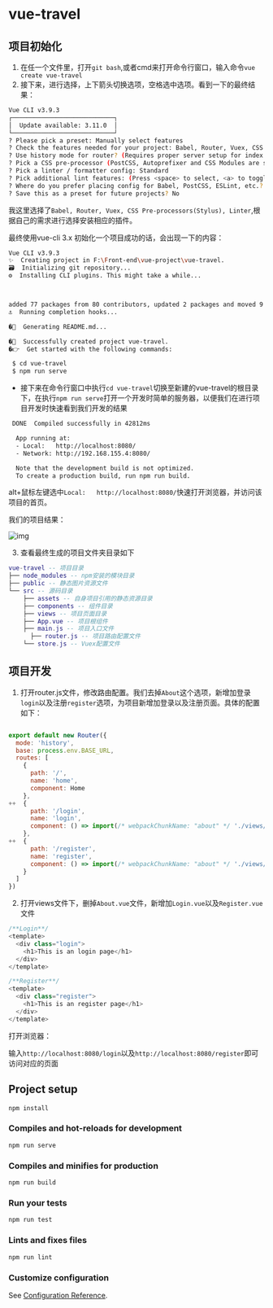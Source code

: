 # vue-travel


## 项目初始化
1. 在任一个文件里，打开`git bash`,或者cmd来打开命令行窗口，输入命令`vue create vue-travel`
2. 接下来，进行选择，上下箭头切换选项，空格选中选项。看到一下的最终结果：

```bash
Vue CLI v3.9.3
┌────────────────────────────┐
│  Update available: 3.11.0  │
└────────────────────────────┘
? Please pick a preset: Manually select features
? Check the features needed for your project: Babel, Router, Vuex, CSS Pre-processors, Linter        
? Use history mode for router? (Requires proper server setup for index fallback in production) Yes
? Pick a CSS pre-processor (PostCSS, Autoprefixer and CSS Modules are supported by default): Stylus
? Pick a linter / formatter config: Standard
? Pick additional lint features: (Press <space> to select, <a> to toggle all, <i> to invert selection)Lint on save
? Where do you prefer placing config for Babel, PostCSS, ESLint, etc.? In package.json
? Save this as a preset for future projects? No

```
我这里选择了`Babel, Router, Vuex, CSS Pre-processors(Stylus), Linter`,根据自己的需求进行选择安装相应的插件。

最终使用vue-cli 3.x 初始化一个项目成功的话，会出现一下的内容：
```bash
Vue CLI v3.9.3
✨  Creating project in F:\Front-end\vue-project\vue-travel.
🗃  Initializing git repository...
⚙  Installing CLI plugins. This might take a while...



added 77 packages from 80 contributors, updated 2 packages and moved 9 packages in 29.384s
⚓  Running completion hooks...

�📄  Generating README.md...

�🎉  Successfully created project vue-travel.
�👉  Get started with the following commands:

 $ cd vue-travel
 $ npm run serve
```
+ 接下来在命令行窗口中执行`cd vue-travel`切换至新建的vue-travel的根目录下，在执行`npm run serve`打开一个开发时简单的服务器，以便我们在进行项目开发时快速看到我们开发的结果

```bash
 DONE  Compiled successfully in 42812ms                                                                                                                                                          16:22:10

  App running at:
  - Local:   http://localhost:8080/
  - Network: http://192.168.155.4:8080/

  Note that the development build is not optimized.
  To create a production build, run npm run build. 
```
alt+鼠标左键选中`Local:   http://localhost:8080/`快速打开浏览器，并访问该项目的首页。

我们的项目结果：

![img](C:\Users\lizheng\Desktop\00.png)

3. 查看最终生成的项目文件夹目录如下

``` lua
vue-travel -- 项目目录
├── node_modules -- npm安装的模块目录
├── public -- 静态图片资源文件
└── src -- 源码目录
    ├── assets -- 自身项目引用的静态资源目录
    ├── components -- 组件目录
    ├── views -- 项目页面目录
    ├── App.vue -- 项目根组件
    ├── main.js -- 项目入口文件
	  ├── router.js -- 项目路由配置文件
    └── store.js -- Vuex配置文件
```

## 项目开发
1. 打开router.js文件，修改路由配置。我们去掉`About`这个选项，新增加登录`login`以及注册`register`选项，为项目新增加登录以及注册页面。具体的配置如下：

```javascript

export default new Router({
  mode: 'history',
  base: process.env.BASE_URL,
  routes: [
    {
      path: '/',
      name: 'home',
      component: Home
    },
++  {
      path: '/login',
      name: 'login',
      component: () => import(/* webpackChunkName: "about" */ './views/Login.vue')
    },
++  {
      path: '/register',
      name: 'register',
      component: () => import(/* webpackChunkName: "about" */ './views/Register.vue')
    }
  ]
})
```

2. 打开views文件下，删掉`About.vue`文件，新增加`Login.vue`以及`Register.vue`文件

```javascript
/**Login**/
<template>
  <div class="login">
    <h1>This is an login page</h1>
  </div>
</template>

```

```javascript
/**Register**/
<template>
  <div class="register">
    <h1>This is an register page</h1>
  </div>
</template>

```

打开浏览器：

输入`http://localhost:8080/login`以及`http://localhost:8080/register`即可访问对应的页面

## Project setup

```
npm install
```

### Compiles and hot-reloads for development
```
npm run serve
```

### Compiles and minifies for production
```
npm run build
```

### Run your tests
```
npm run test
```

### Lints and fixes files
```
npm run lint
```

### Customize configuration
See [Configuration Reference](https://cli.vuejs.org/config/).
